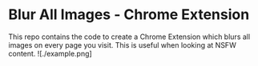 # Blur All Images - Chrome Extension
This repo contains the code to create a Chrome Extension which blurs all images on every page you visit. This is useful when looking at NSFW content.
![./example.png]
